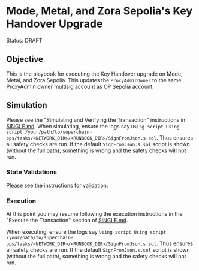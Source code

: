 # Mode, Metal, and Zora Sepolia's Key Handover Upgrade

Status: DRAFT

## Objective

This is the playbook for executing the Key Handover upgrade on Mode, Metal, and Zora Sepolia.
This updates the `ProxyAdminOwner` to the same ProxyAdmin owner multisig account as OP Sepolia account.

## Simulation

Please see the "Simulating and Verifying the Transaction" instructions in [SINGLE.md](../../../SINGLE.md).
When simulating, ensure the logs say `Using script Using script /your/path/to/superchain-ops/tasks/<NETWORK_DIR>/<RUNBOOK_DIR>/SignFromJson.s.sol`.
Thus ensures all safety checks are run. If the default `SignFromJson.s.sol` script is shown
(without the full path), something is wrong and the safety checks will not run.

### State Validations

Please see the instructions for [validation](./VALIDATION.md).

### Execution

At this point you may resume following the execution instructions in the "Execute the Transaction" section of [SINGLE.md](../../../SINGLE.md).

When executing, ensure the logs say `Using script Using script /your/path/to/superchain-ops/tasks/<NETWORK_DIR>/<RUNBOOK_DIR>/SignFromJson.s.sol`.
Thus ensures all safety checks are run. If the default `SignFromJson.s.sol` script is shown 
(without the full path), something is wrong and the safety checks will not run.
